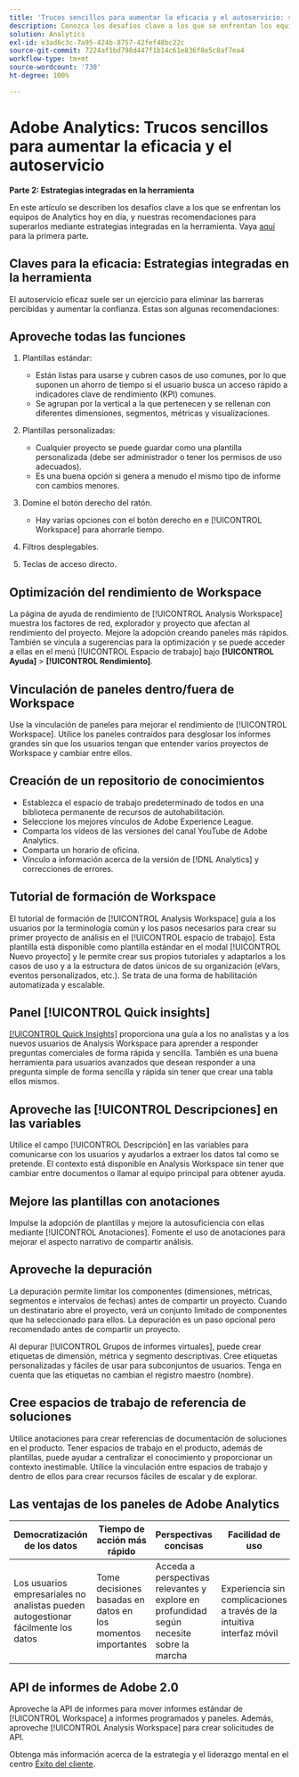 ```yaml
---
title: 'Trucos sencillos para aumentar la eficacia y el autoservicio: segunda parte'
description: Conozca los desafíos clave a los que se enfrentan los equipos de Analytics hoy en día, y nuestras recomendaciones para superarlos mediante estrategias integradas en la herramienta.
solution: Analytics
exl-id: e3ad6c3c-7a95-424b-8757-42fef48bc22c
source-git-commit: 7224af1bd798d447f1b14c61e836f8e5c8af7ea4
workflow-type: tm+mt
source-wordcount: '730'
ht-degree: 100%

---
```


# Adobe Analytics: Trucos sencillos para aumentar la eficacia y el autoservicio

**Parte 2: Estrategias integradas en la herramienta**

En este artículo se describen los desafíos clave a los que se enfrentan los equipos de Analytics hoy en día, y nuestras recomendaciones para superarlos mediante estrategias integradas en la herramienta. Vaya [aquí](/help/strategy/analytics-simple-hacks-for-efficiency-part-one.md) para la primera parte.

## Claves para la eficacia: Estrategias integradas en la herramienta

El autoservicio eficaz suele ser un ejercicio para eliminar las barreras percibidas y aumentar la confianza. Estas son algunas recomendaciones:

## Aproveche todas las funciones

1. Plantillas estándar:

   * Están listas para usarse y cubren casos de uso comunes, por lo que suponen un ahorro de tiempo si el usuario busca un acceso rápido a indicadores clave de rendimiento (KPI) comunes.
   * Se agrupan por la vertical a la que pertenecen y se rellenan con diferentes dimensiones, segmentos, métricas y visualizaciones.

1. Plantillas personalizadas:

   * Cualquier proyecto se puede guardar como una plantilla personalizada (debe ser administrador o tener los permisos de uso adecuados).
   * Es una buena opción si genera a menudo el mismo tipo de informe con cambios menores.

1. Domine el botón derecho del ratón.

   * Hay varias opciones con el botón derecho en e [!UICONTROL Workspace] para ahorrarle tiempo.

1. Filtros desplegables.

1. Teclas de acceso directo.

## Optimización del rendimiento de Workspace

La página de ayuda de rendimiento de [!UICONTROL Analysis Workspace] muestra los factores de red, explorador y proyecto que afectan al rendimiento del proyecto. Mejore la adopción creando paneles más rápidos. También se vincula a sugerencias para la optimización y se puede acceder a ellas en el menú [!UICONTROL Espacio de trabajo] bajo **[!UICONTROL Ayuda]** > **[!UICONTROL Rendimiento]**.

## Vinculación de paneles dentro/fuera de Workspace

Use la vinculación de paneles para mejorar el rendimiento de [!UICONTROL Workspace]. Utilice los paneles contraídos para desglosar los informes grandes sin que los usuarios tengan que entender varios proyectos de Workspace y cambiar entre ellos.

## Creación de un repositorio de conocimientos

* Establezca el espacio de trabajo predeterminado de todos en una biblioteca permanente de recursos de autohabilitación.
* Seleccione los mejores vínculos de Adobe Experience League.
* Comparta los vídeos de las versiones del canal YouTube de Adobe Analytics.
* Comparta un horario de oficina.
* Vínculo a información acerca de la versión de [!DNL Analytics] y correcciones de errores.

## Tutorial de formación de Workspace

El tutorial de formación de [!UICONTROL Analysis Workspace] guía a los usuarios por la terminología común y los pasos necesarios para crear su primer proyecto de análisis en el [!UICONTROL espacio de trabajo]. Esta plantilla está disponible como plantilla estándar en el modal [!UICONTROL Nuevo proyecto] y le permite crear sus propios tutoriales y adaptarlos a los casos de uso y a la estructura de datos únicos de su organización (eVars, eventos personalizados, etc.). Se trata de una forma de habilitación automatizada y escalable.

## Panel [!UICONTROL Quick insights]

[[!UICONTROL Quick Insights]](https://experienceleague.adobe.com/docs/analytics/analyze/analysis-workspace/panels/quickinsight.html?lang=es) proporciona una guía a los no analistas y a los nuevos usuarios de Analysis Workspace para aprender a responder preguntas comerciales de forma rápida y sencilla. También es una buena herramienta para usuarios avanzados que desean responder a una pregunta simple de forma sencilla y rápida sin tener que crear una tabla ellos mismos.

## Aproveche las [!UICONTROL Descripciones] en las variables

Utilice el campo [!UICONTROL Descripción] en las variables para comunicarse con los usuarios y ayudarlos a extraer los datos tal como se pretende. El contexto está disponible en Analysis Workspace sin tener que cambiar entre documentos o llamar al equipo principal para obtener ayuda.

## Mejore las plantillas con anotaciones

Impulse la adopción de plantillas y mejore la autosuficiencia con ellas mediante [!UICONTROL Anotaciones]. Fomente el uso de anotaciones para mejorar el aspecto narrativo de compartir análisis.

## Aproveche la depuración

La depuración permite limitar los componentes (dimensiones, métricas, segmentos e intervalos de fechas) antes de compartir un proyecto. Cuando un destinatario abre el proyecto, verá un conjunto limitado de componentes que ha seleccionado para ellos. La depuración es un paso opcional pero recomendado antes de compartir un proyecto.

Al depurar [!UICONTROL Grupos de informes virtuales], puede crear etiquetas de dimensión, métrica y segmento descriptivas. Cree etiquetas personalizadas y fáciles de usar para subconjuntos de usuarios. Tenga en cuenta que las etiquetas no cambian el registro maestro (nombre).

## Cree espacios de trabajo de referencia de soluciones

Utilice anotaciones para crear referencias de documentación de soluciones en el producto. Tener espacios de trabajo en el producto, además de plantillas, puede ayudar a centralizar el conocimiento y proporcionar un contexto inestimable. Utilice la vinculación entre espacios de trabajo y dentro de ellos para crear recursos fáciles de escalar y de explorar.

## Las ventajas de los paneles de Adobe Analytics

| Democratización de los datos | Tiempo de acción más rápido | Perspectivas concisas | Facilidad de uso |
| --- | --- | --- | --- |
| Los usuarios empresariales no analistas pueden autogestionar fácilmente los datos | Tome decisiones basadas en datos en los momentos importantes | Acceda a perspectivas relevantes y explore en profundidad según necesite sobre la marcha | Experiencia sin complicaciones a través de la intuitiva interfaz móvil |

## API de informes de Adobe 2.0

Aproveche la API de informes para mover informes estándar de [!UICONTROL Workspace] a informes programados y paneles. Además, aproveche [!UICONTROL Analysis Workspace] para crear solicitudes de API.

Obtenga más información acerca de la estrategia y el liderazgo mental en el centro [Éxito del cliente](https://experienceleague.adobe.com/docs/customer-success/customer-success/overview.html?lang=es).